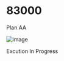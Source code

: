 # 83000
Plan AA


![image](https://github.com/user-attachments/assets/c288ede9-5db2-4690-b53d-d40839091e83)


Excution In Progress
